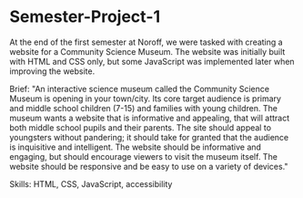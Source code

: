 # Semester-Project-1

At the end of the first semester at Noroff, we were tasked with creating a website for a Community Science Museum. The website was initially built with HTML and CSS only, but some JavaScript was implemented later when improving the website.

Brief:
"An interactive science museum called the Community Science Museum is opening in your town/city. Its core target audience is primary and middle school children (7-15) and families with young children. The museum wants a website that is informative and appealing, that will attract both middle school pupils and their parents. The site should appeal to youngsters without pandering; it should take for granted that the audience is inquisitive and intelligent. The website should be informative and engaging, but should encourage viewers to visit the museum itself. The website should be responsive and be easy to use on a variety of devices."

Skills: HTML, CSS, JavaScript, accessibility
